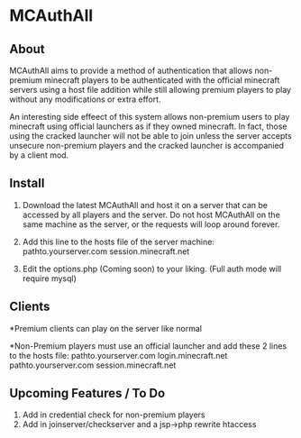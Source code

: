 MCAuthAll
=========

About
-----

MCAuthAll aims to provide a method of authentication that allows non-premium minecraft players to be authenticated with the official minecraft servers using a host file addition while still allowing premium players to play without any modifications or extra effort.

An interesting side effeect of this system allows non-premium users to play minecraft using official launchers as if they owned minecraft. In fact, those using the cracked launcher will not be able to join unless the server accepts unsecure non-premium players and the cracked launcher is accompanied by a client mod.

Install
-------

1. Download the latest MCAuthAll and host it on a server that can be accessed by all players and the server. Do not host MCAuthAll on the same machine as the server, or the requests will loop around forever.

2. Add this line to the hosts file of the server machine:
pathto.yourserver.com session.minecraft.net

3. Edit the options.php (Coming soon) to your liking. (Full auth mode will require mysql)

Clients
-------

*Premium clients can play on the server like normal

*Non-Premium players must use an official launcher and add these 2 lines to the hosts file:
pathto.yourserver.com login.minecraft.net
pathto.yourserver.com session.minecraft.net

Upcoming Features / To Do
-------------------------

1. Add in credential check for non-premium players
2. Add in joinserver/checkserver and a jsp->php rewrite htaccess